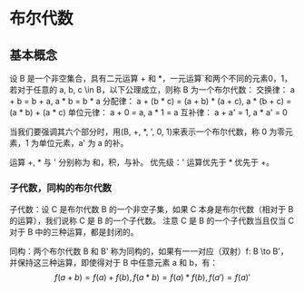 # 布尔代数

## 基本概念

设 B 是一个非空集合，具有二元运算 + 和 *，一元运算`和两个不同的元素0，1，若对于任意的 a, b, c \in B，以下公理成立，则称 B 为一个布尔代数：
交换律： a + b = b + a,
        a * b = b * a
分配律： a + (b * c) = (a + b) * (a + c),
        a * (b + c) = (a * b) + (a * c)
单位元律： a + 0 = a, a * 1 = a
互补律： a + a' = 1, a * a' = 0

当我们要强调其六个部分时，用(B, +, *, ', 0, 1)来表示一个布尔代数，称 0 为零元素，1 为单位元素，a' 为 a 的补。

运算 +, * 与 ' 分别称为 和，积，与补。
优先级：' 运算优先于 * 优先于 +。

### 子代数，同构的布尔代数

子代数：设 C 是布尔代数 B 的一个非空子集，如果 C 本身是布尔代数（相对于 B 的运算），我们说称 C 是 B 的一个子代数。
注意 C 是 B 的一个子代数当且仅当 C 对于 B 中的三种运算，都是封闭的。

同构：两个布尔代数 B 和 B' 称为同构的，如果有一一对应（双射）f: B \to B'，并保持这三种运算，即使得对于 B 中任意元素 a 和 b，有：
$$
f(a + b) = f(a) + f(b), f(a * b) = f(a) * f(b), f(a') = f(a)'
$$
